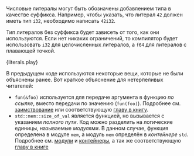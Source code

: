 Числовые литералы могут быть обозначены добавлением типа в качестве суффикса. Например, 
чтобы указать, что литерал `42` должен иметь тип `i32`, необходимо написать `42i32`.

Тип литералов без суффикса будет зависеть от того, как они используются. Если нет никаких 
ограничений, то компилятор будет использовать `i32` для целочисленных литералов, а `f64` для 
литералов с плавающей точкой.

{literals.play}

В предыдущем коде используются некоторые вещи, которые не были объяснены ранее. 
Вот краткое объяснение для нетерпеливых читателей:

* `fun(&foo)` используется для передаче аргумента в функцию *по ссылке*, вместо
  передачи по значению (`fun(foo)`). Подробнее см. [заимствование][borrow] или соответствующую 
  [главу в книгу](http://rurust.github.io/rust_book_ru/src/references-and-borrowing.html).
* `std::mem::size_of_val` является функцией, но вызывается с указанием *полного пути*. 
  Код можно разделить на логические единицы, называемые *модулями*. В данном случае, 
  функция определена в модуле `mem`, а модуль `mem` определён в *контейнере* `std`. 
  Подробнее см. [модули][mod] и [контейнеры][crate], 
  а так же соответствующую [главу в книге](http://rurust.github.io/rust_book_ru/src/crates-and-modules.html) 

[borrow]: /scope/borrow.html
[mod]: /mod.html
[crate]: /crates.html
